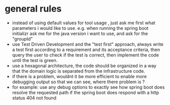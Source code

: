 

# general rules
* instead of using default values for tool usage , just ask me first what parameters i would like to use.
e.g. when running the spring boot initializr ask me for the java version i want to use, and ask for the "groupId"
* use Test Driven Development and the "test first" approach, always write a test first according to a requirement and its acceptance criteria, then query the user to check if the test is correct, then implement the code until the test is green.
* use a hexagonal architecture, the code should be organized in a way that the domain logic is separated from the infrastructure code.
* if there is a problem, wouldnt it be more efficient to enable more debugging output so that we can see, where there problem is ?
* for example: use any debug options to exactly see how spring boot does resolve the requested path if the spring boot does respond with a http status 404 not found




